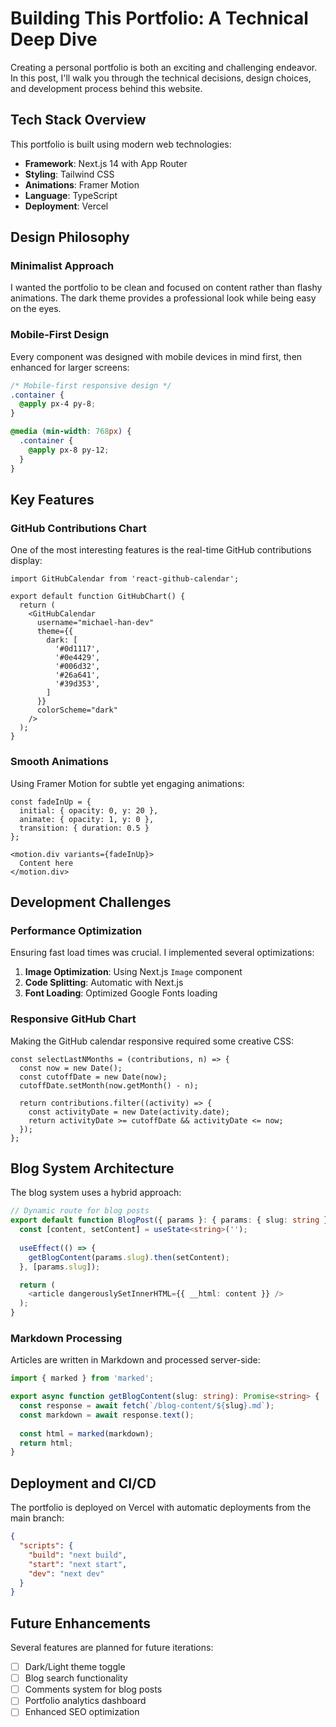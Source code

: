 # Building This Portfolio: A Technical Deep Dive

Creating a personal portfolio is both an exciting and challenging endeavor. In this post, I'll walk you through the technical decisions, design choices, and development process behind this website.

## Tech Stack Overview

This portfolio is built using modern web technologies:

- **Framework**: Next.js 14 with App Router
- **Styling**: Tailwind CSS
- **Animations**: Framer Motion
- **Language**: TypeScript
- **Deployment**: Vercel

## Design Philosophy

### Minimalist Approach
I wanted the portfolio to be clean and focused on content rather than flashy animations. The dark theme provides a professional look while being easy on the eyes.

### Mobile-First Design
Every component was designed with mobile devices in mind first, then enhanced for larger screens:

```css
/* Mobile-first responsive design */
.container {
  @apply px-4 py-8;
}

@media (min-width: 768px) {
  .container {
    @apply px-8 py-12;
  }
}
```

## Key Features

### GitHub Contributions Chart
One of the most interesting features is the real-time GitHub contributions display:

```tsx
import GitHubCalendar from 'react-github-calendar';

export default function GitHubChart() {
  return (
    <GitHubCalendar 
      username="michael-han-dev"
      theme={{
        dark: [
          '#0d1117',
          '#0e4429',
          '#006d32',
          '#26a641',
          '#39d353',
        ]
      }}
      colorScheme="dark"
    />
  );
}
```

### Smooth Animations
Using Framer Motion for subtle yet engaging animations:

```tsx
const fadeInUp = {
  initial: { opacity: 0, y: 20 },
  animate: { opacity: 1, y: 0 },
  transition: { duration: 0.5 }
};

<motion.div variants={fadeInUp}>
  Content here
</motion.div>
```

## Development Challenges

### Performance Optimization
Ensuring fast load times was crucial. I implemented several optimizations:

1. **Image Optimization**: Using Next.js `Image` component
2. **Code Splitting**: Automatic with Next.js
3. **Font Loading**: Optimized Google Fonts loading

### Responsive GitHub Chart
Making the GitHub calendar responsive required some creative CSS:

```tsx
const selectLastNMonths = (contributions, n) => {
  const now = new Date();
  const cutoffDate = new Date(now);
  cutoffDate.setMonth(now.getMonth() - n);

  return contributions.filter((activity) => {
    const activityDate = new Date(activity.date);
    return activityDate >= cutoffDate && activityDate <= now;
  });
};
```

## Blog System Architecture

The blog system uses a hybrid approach:

```typescript
// Dynamic route for blog posts
export default function BlogPost({ params }: { params: { slug: string } }) {
  const [content, setContent] = useState<string>('');
  
  useEffect(() => {
    getBlogContent(params.slug).then(setContent);
  }, [params.slug]);

  return (
    <article dangerouslySetInnerHTML={{ __html: content }} />
  );
}
```

### Markdown Processing
Articles are written in Markdown and processed server-side:

```typescript
import { marked } from 'marked';

export async function getBlogContent(slug: string): Promise<string> {
  const response = await fetch(`/blog-content/${slug}.md`);
  const markdown = await response.text();
  
  const html = marked(markdown);
  return html;
}
```

## Deployment and CI/CD

The portfolio is deployed on Vercel with automatic deployments from the main branch:

```json
{
  "scripts": {
    "build": "next build",
    "start": "next start",
    "dev": "next dev"
  }
}
```

## Future Enhancements

Several features are planned for future iterations:

- [ ] Dark/Light theme toggle
- [ ] Blog search functionality
- [ ] Comments system for blog posts
- [ ] Portfolio analytics dashboard
- [ ] Enhanced SEO optimization
